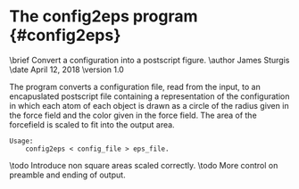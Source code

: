 # The config2eps program {#config2eps}

\brief   Convert a configuration into a postscript figure.
\author  James Sturgis
\date    April 12, 2018
\version 1.0

The program converts a configuration file, read from the input, to an encapuslated
postscript file containing a representation of the configuration in which each atom
of each object is drawn as a circle of the radius given in the force field and
the color given in the force field. The area of the forcefield is scaled to fit into
the output area.

    Usage:
        config2eps < config_file > eps_file.

\todo    Introduce non square areas scaled correctly.
\todo    More control on preamble and ending of output.

